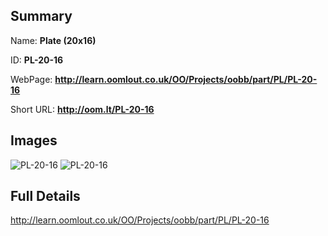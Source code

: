 

## Summary
 
Name: __Plate (20x16)__

ID: __PL-20-16__

WebPage: __http://learn.oomlout.co.uk/OO/Projects/oobb/part/PL/PL-20-16__

Short URL: __http://oom.lt/PL-20-16__


## Images
![PL-20-16](http://oomlout.com/oobb-gen/parts/PL/PL-20-16/PL-20-16_01_420.jpg)
![PL-20-16](http://oomlout.com/oobb-gen/parts/PL/PL-20-16/PL-20-16_420.png)




## Full Details

 http://learn.oomlout.co.uk/OO/Projects/oobb/part/PL/PL-20-16

